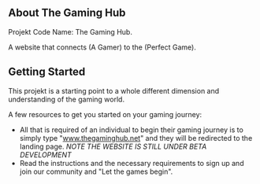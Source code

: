 ## About The Gaming Hub

Projekt Code Name: The Gaming Hub.

A website that connects (A Gamer) to the (Perfect Game).

## Getting Started

This projekt is a starting point to a whole different dimension and understanding of the gaming world.

A few resources to get you started on your gaming journey:

- All that is required of an individual to begin their gaming journey is to simply type "www.thegaminghub.net"
and they will be redirected to the landing page. *NOTE THE WEBSITE IS STILL UNDER BETA DEVELOPMENT*
- Read the instructions and the necessary requirements to sign up and join our community and "Let the games begin".
